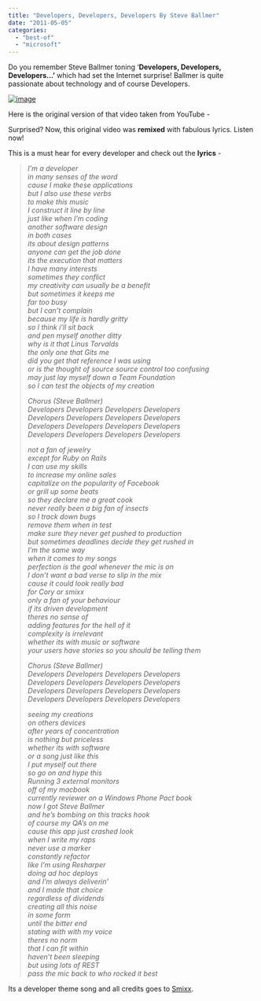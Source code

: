```yaml
---
title: "Developers, Developers, Developers By Steve Ballmer"
date: "2011-05-05"
categories: 
  - "best-of"
  - "microsoft"
---
```


Do you remember Steve Ballmer toning ‘**Developers, Developers, Developers…’** which had set the Internet surprise! Ballmer is quite passionate about technology and of course Developers.

[![image](http://lh6.ggpht.com/_40bmzDo_mBs/TcLHSgdFcpI/AAAAAAAAB9w/RsbI0zdoqEY/image_thumb%5B2%5D.png?imgmax=800 "image")](http://lh4.ggpht.com/_40bmzDo_mBs/TcLHRlD3vzI/AAAAAAAAB9s/xAb2uetsoa8/s1600-h/image%5B4%5D.png)

Here is the original version of that video taken from YouTube -

Surprised? Now, this original video was **remixed** with fabulous lyrics. Listen now!

This is a must hear for every developer and check out the **lyrics** -

> _I’m a developer  
> in many senses of the word  
> cause I make these applications  
> but I also use these verbs  
> to make this music  
> I construct it line by line  
> just like when I’m coding  
> another software design  
> in both cases  
> its about design patterns  
> anyone can get the job done  
> its the execution that matters  
> I have many interests  
> sometimes they conflict  
> my creativity can usually be a benefit  
> but sometimes it keeps me  
> far too busy  
> but I can’t complain  
> because my life is hardly gritty  
> so I think i’ll sit back  
> and pen myself another ditty  
> why is it that Linus Torvalds  
> the only one that Gits me  
> did you get that reference I was using  
> or is the thought of source source control too confusing  
> may just lay myself down a Team Foundation  
> so I can test the objects of my creation_
> 
> _Chorus (Steve Ballmer)  
> Developers Developers Developers Developers  
> Developers Developers Developers Developers  
> Developers Developers Developers Developers  
> Developers Developers Developers Developers_
> 
> _not a fan of jewelry  
> except for Ruby on Rails  
> I can use my skills  
> to increase my online sales  
> capitalize on the popularity of Facebook  
> or grill up some beats  
> so they declare me a great cook  
> never really been a big fan of insects  
> so I track down bugs  
> remove them when in test  
> make sure they never get pushed to production  
> but sometimes deadlines decide they get rushed in  
> I’m the same way  
> when it comes to my songs  
> perfection is the goal whenever the mic is on  
> I don’t want a bad verse to slip in the mix  
> cause it could look really bad  
> for Cory or smixx  
> only a fan of your behaviour  
> if its driven development  
> theres no sense of  
> adding features for the hell of it  
> complexity is irrelevant  
> whether its with music or software  
> your users have stories so you should be telling them_
> 
> _Chorus (Steve Ballmer)  
> Developers Developers Developers Developers  
> Developers Developers Developers Developers  
> Developers Developers Developers Developers  
> Developers Developers Developers Developers_
> 
> _seeing my creations  
> on others devices  
> after years of concentration  
> is nothing but priceless  
> whether its with software  
> or a song just like this  
> I put myself out there  
> so go on and hype this  
> Running 3 external monitors  
> off of my macbook  
> currently reviewer on a Windows Phone Pact book  
> now I got Steve Ballmer  
> and he’s bombing on this tracks hook  
> of course my QA’s on me  
> cause this app just crashed look  
> when I write my raps  
> never use a marker  
> constantly refactor  
> like I’m using Resharper  
> doing ad hoc deploys  
> and I’m always deliverin’  
> and I made that choice  
> regardless of dividends  
> creating all this noise  
> in some form  
> until the bitter end  
> stating with with my voice  
> theres no norm  
> that I can fit within  
> haven’t been sleeping  
> but using lots of REST  
> pass the mic back to who rocked it best_

Its a developer theme song and all credits goes to [Smixx](http://soundcloud.com/smixx/smixx-developers-feat-steve).
